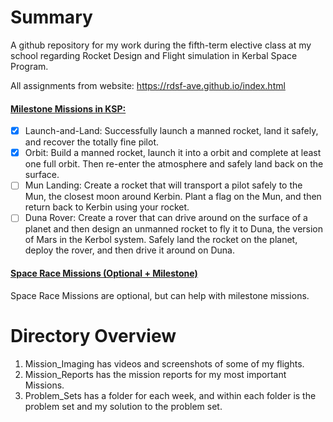 # Summary
A github repository for my work during the fifth-term elective class at my school regarding Rocket Design and Flight simulation in Kerbal Space Program.

All assignments from website: https://rdsf-ave.github.io/index.html

#### [Milestone Missions in KSP:](https://rdsf-ave.github.io/milestones.html)
- [X] Launch-and-Land: Successfully launch a manned rocket, land it safely, and recover the totally fine pilot.
- [X] Orbit: Build a manned rocket, launch it into a orbit and complete at least one full orbit. Then re-enter the atmosphere and safely land back on the surface.
- [ ] Mun Landing: Create a rocket that will transport a pilot safely to the Mun, the closest moon around Kerbin. Plant a flag on the Mun, and then return back to Kerbin using your rocket.
- [ ] Duna Rover: Create a rover that can drive around on the surface of a planet and then design an unmanned rocket to fly it to Duna, the version of Mars in the Kerbol system. Safely land the rocket on the planet, deploy the rover, and then drive it around on Duna.

#### [Space Race Missions (Optional + Milestone)](https://rdsf-ave.github.io/SpaceRace.html)
Space Race Missions are optional, but can help with milestone missions.

# Directory Overview
1. Mission_Imaging has videos and screenshots of some of my flights.
2. Mission_Reports has the mission reports for my most important Missions.
3. Problem_Sets has a folder for each week, and within each folder is the problem set and my solution to the problem set.
